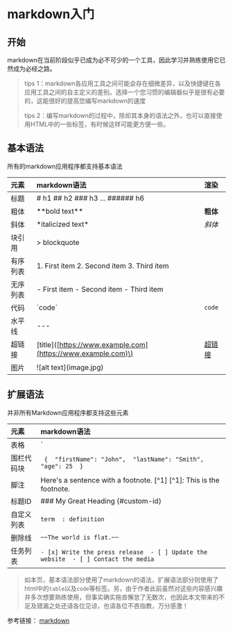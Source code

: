 # markdown入门

## 开始

markdown在当前阶段似乎已成为必不可少的一个工具，因此学习并熟练使用它已然成为必经之路。

> tips 1：markdown各应用工具之间可能会存在细微差异，以及快捷键在各应用工具之间的自主定义的差别。选择一个您习惯的编辑器似乎是很有必要的，这能很好的提高您编写markdown的速度
>
> tips 2：编写markdown的过程中，除却其本身的语法之外，也可以直接使用HTML中的一些标签，有时候这样可能更方便一些。

## 基本语法

所有的markdown应用程序都支持基本语法

| 元素 | markdown语法 | 渲染 |
| :--- | :--- | :--- |
| 标题 | \# h1  \#\# h2  \#\#\# h3  ...  \#\#\#\#\#\# h6 |  |
| 粗体 | \*\*bold text\*\* | **粗体** |
| 斜体 | \*italicized text\* | _斜体_ |
| 块引用 | &gt; blockquote |  |
| 有序列表 | 1. First item  2. Second item  3. Third item |  |
| 无序列表 | - First item  - Second item  - Third item |  |
| 代码 | \`code\` | `code` |
| 水平线 | --- |  |
| 超链接 | \[title\]\([https://www.example.com](https://www.example.com)\) | [超链接](https://docs.soulseven.cn/) |
| 图片 | !\[alt text\]\(image.jpg\) |  |

## 扩展语法

并非所有Markdown应用程序都支持这些元素

| 元素 | markdown语法 |
| :--- | :--- |
| 表格 |   `| Syntax | Description |  | ----------- | ----------- |  | Header | Title |  | Paragraph | Text |` |
| 围栏代码块 |  ```````  {  "firstName": "John",  "lastName": "Smith",  "age": 25  }  ``````` |
| 脚注 |  Here's a sentence with a footnote. \[^1\]  \[^1\]: This is the footnote. |
| 标题ID |  \#\#\# My Great Heading {\#custom-id} |
| 自定义列表 |  `term  : definition` |
| 删除线 |  `~~The world is flat.~~` |
| 任务列表 |   `- [x] Write the press release  - [ ] Update the website  - [ ] Contact the media` |

> 如本页，基本语法部分使用了markdown的语法，扩展语法部分则使用了html中的`table`以及`code`等标签。另，由于作者此前虽然对这些内容感兴趣并多次想要熟练使用，但事实确实拖沓懈怠了无数次，也因此本文带来的不足及错漏之处还请各位见谅，也请各位不吝指教，万分感激！

参考链接： [markdown](http://markdown.p2hp.com)

